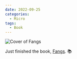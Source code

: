 ```yaml
---
date: 2022-09-25
categories:
  - Micro
tags:
  - Book
---
```


![Cover of Fangs](https://i.gr-assets.com/images/S/compressed.photo.goodreads.com/books/1597340101l/54911057._SX318_.jpg)

Just finished the book, [Fangs](https://www.goodreads.com/review/show/3629326753?utm_medium=api&utm_source=rss). 📚